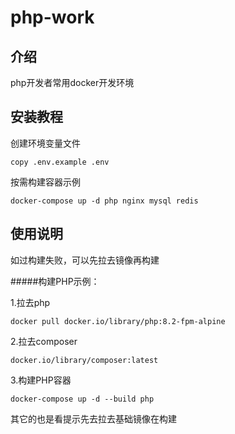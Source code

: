 # php-work

## 介绍
php开发者常用docker开发环境

## 安装教程

创建环境变量文件
```shell
copy .env.example .env
```
按需构建容器示例
```shell
docker-compose up -d php nginx mysql redis 
```

## 使用说明

如过构建失败，可以先拉去镜像再构建

#####构建PHP示例：

1.拉去php
```shell
docker pull docker.io/library/php:8.2-fpm-alpine
```
2.拉去composer
```shell
docker.io/library/composer:latest
```
3.构建PHP容器
```shell
docker-compose up -d --build php
```
其它的也是看提示先去拉去基础镜像在构建

